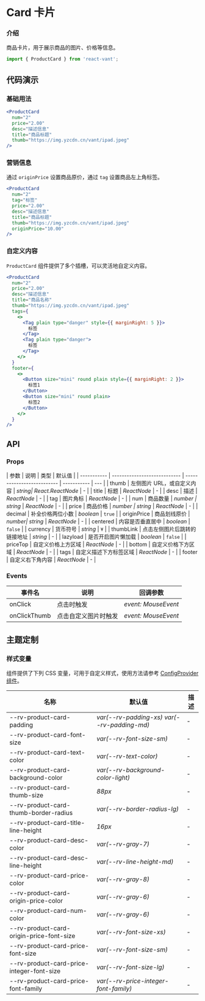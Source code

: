 # Card 卡片

### 介绍

商品卡片，用于展示商品的图片、价格等信息。

```js
import { ProductCard } from 'react-vant';
```

## 代码演示

### 基础用法

```jsx
<ProductCard
  num="2"
  price="2.00"
  desc="描述信息"
  title="商品标题"
  thumb="https://img.yzcdn.cn/vant/ipad.jpeg"
/>
```

### 营销信息

通过 `originPrice` 设置商品原价，通过 `tag` 设置商品左上角标签。

```jsx
<ProductCard
  num="2"
  tag="标签"
  price="2.00"
  desc="描述信息"
  title="商品标题"
  thumb="https://img.yzcdn.cn/vant/ipad.jpeg"
  originPrice="10.00"
/>
```

### 自定义内容

`ProductCard` 组件提供了多个插槽，可以灵活地自定义内容。

```jsx
<ProductCard
  num="2"
  price="2.00"
  desc="描述信息"
  title="商品名称"
  thumb="https://img.yzcdn.cn/vant/ipad.jpeg"
  tags={
    <>
      <Tag plain type="danger" style={{ marginRight: 5 }}>
        标签
      </Tag>
      <Tag plain type="danger">
        标签
      </Tag>
    </>
  }
  footer={
    <>
      <Button size="mini" round plain style={{ marginRight: 2 }}>
        标签1
      </Button>
      <Button size="mini" round plain>
        标签2
      </Button>
    </>
  }
/>
```

## API

### Props

| 参数        | 说明                         | 类型                       | 默认值      |
| ----------- | ---------------------------- | -------------------------- | ----------- | --- |
| thumb       | 左侧图片 URL，或自定义内容   | _string\| React.ReactNode_ | -           |
| title       | 标题                         | _ReactNode_                | -           |
| desc        | 描述                         | _ReactNode_                | -           |
| tag         | 图片角标                     | _ReactNode_                | -           |
| num         | 商品数量                     | _number \| string_         | _ReactNode_ | -   |
| price       | 商品价格                     | _number \| string_         | _ReactNode_ | -   |
| decimal     | 补全价格两位小数             | _boolean_                  | `true`      |
| originPrice | 商品划线原价                 | _number\| string_          | _ReactNode_ | -   |
| centered    | 内容是否垂直居中             | _boolean_                  | `false`     |
| currency    | 货币符号                     | _string_                   | `¥`         |
| thumbLink   | 点击左侧图片后跳转的链接地址 | _string_                   | -           |
| lazyload    | 是否开启图片懒加载           | _boolean_                  | `false`     |
| priceTop    | 自定义价格上方区域           | _ReactNode_                | -           |
| bottom      | 自定义价格下方区域           | _ReactNode_                | -           |
| tags        | 自定义描述下方标签区域       | _ReactNode_                | -           |
| footer      | 自定义右下角内容             | _ReactNode_                | -           |

### Events

| 事件名       | 说明                 | 回调参数            |
| ------------ | -------------------- | ------------------- |
| onClick      | 点击时触发           | _event: MouseEvent_ |
| onClickThumb | 点击自定义图片时触发 | _event: MouseEvent_ |

## 主题定制

### 样式变量

组件提供了下列 CSS 变量，可用于自定义样式，使用方法请参考 [ConfigProvider 组件](#/zh-CN/config-provider)。

| 名称                                      | 默认值                                      | 描述 |
| ----------------------------------------- | ------------------------------------------- | ---- |
| --rv-product-card-padding                 | _var(--rv-padding-xs) var(--rv-padding-md)_ | -    |
| --rv-product-card-font-size               | _var(--rv-font-size-sm)_                    | -    |
| --rv-product-card-text-color              | _var(--rv-text-color)_                      | -    |
| --rv-product-card-background-color        | _var(--rv-background-color-light)_          | -    |
| --rv-product-card-thumb-size              | _88px_                                      | -    |
| --rv-product-card-thumb-border-radius     | _var(--rv-border-radius-lg)_                | -    |
| --rv-product-card-title-line-height       | _16px_                                      | -    |
| --rv-product-card-desc-color              | _var(--rv-gray-7)_                          | -    |
| --rv-product-card-desc-line-height        | _var(--rv-line-height-md)_                  | -    |
| --rv-product-card-price-color             | _var(--rv-gray-8)_                          | -    |
| --rv-product-card-origin-price-color      | _var(--rv-gray-6)_                          | -    |
| --rv-product-card-num-color               | _var(--rv-gray-6)_                          | -    |
| --rv-product-card-origin-price-font-size  | _var(--rv-font-size-xs)_                    | -    |
| --rv-product-card-price-font-size         | _var(--rv-font-size-sm)_                    | -    |
| --rv-product-card-price-integer-font-size | _var(--rv-font-size-lg)_                    | -    |
| --rv-product-card-price-font-family       | _var(--rv-price-integer-font-family)_       | -    |
